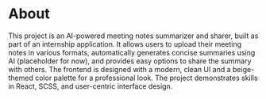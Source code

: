 
# About

This project is an AI-powered meeting notes summarizer and sharer, built as part of an internship application. It allows users to upload their meeting notes in various formats, automatically generates concise summaries using AI (placeholder for now), and provides easy options to share the summary with others. The frontend is designed with a modern, clean UI and a beige-themed color palette for a professional look. The project demonstrates skills in React, SCSS, and user-centric interface design.
